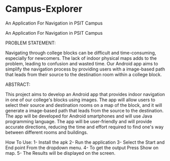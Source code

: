 # Campus-Explorer
An Application For Navigation in PSIT Campus

An Application For Navigation in PSIT Campus

PROBLEM STATEMENT:

Navigating through college blocks can be difficult and time-consuming, especially for newcomers. The lack of indoor physical maps adds to the problem, leading to confusion and wasted time. Our Android app aims to simplify the navigation process by providing users with a image-based path that leads from their source to the destination room within a college block.

ABSTRACT:

This project aims to develop an Android app that provides indoor navigation in one of our college's blocks using images. The app will allow users to select their source and destination rooms on a map of the block, and it will generate a image-based path that leads from the source to the destination. The app will be developed for Android smartphones and will use Java programming language. The app will be user-friendly and will provide accurate directions, reducing the time and effort required to find one's way between different rooms and buildings.

How To Use:
1- Install the apk 
2- Run the application 
3- Select the Start and End point From the dropdown menu. 
4- To get the output Press Show on map. 
5- The Results will be displayed on the screen.
